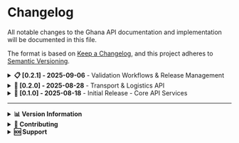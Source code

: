# Changelog

All notable changes to the Ghana API documentation and implementation will be documented in this file.

The format is based on [Keep a Changelog](https://keepachangelog.com/en/1.0.0/),
and this project adheres to [Semantic Versioning](https://semver.org/spec/v2.0.0.html).

<details>
<summary><strong>📋 [0.2.1] - 2025-09-06</strong> - Validation Workflows & Release Management</summary>

### Added

- **Comprehensive Validation Workflows Documentation**

  - Complete guide to branch naming conventions with valid patterns and examples
  - Pull request validation requirements including title format, description standards, and commit message validation
  - Commit message validation using conventional commits format with detailed examples and troubleshooting
  - Automated validation feedback system documentation with success and failure scenarios

- **Release Management Documentation**

  - Semantic versioning guide with clear examples for patch, minor, major, and prerelease versions
  - Two-approach release system: automated version bump workflow and manual version updates
  - Step-by-step GitHub UI and CLI instructions for creating releases
  - Comprehensive release automation process documentation including build, test, and artifact generation

- **Quick Reference Guide for Contributors**

  - Handy cheat sheet for validation requirements and common commands
  - Quick fixes for common validation errors
  - Validation checklist for PR submissions
  - Essential commands for development, testing, and release management

- **Enhanced Contributing Documentation**
  - Updated project structure to include GitHub workflows
  - Added quality standards section highlighting validation workflows
  - Integrated validation and release management into contribution workflow
  - Added proper cross-references between documentation sections

### Technical Implementation

- **GitHub Actions Workflow Fixes**

  - Fixed branch name detection for pull request events using `github.head_ref` instead of `github.ref_name`
  - Added proper permissions (`statuses: write`, `pull-requests: write`) to validation workflows
  - Enhanced error handling and validation feedback in commit message validation
  - Improved comment generation using environment variables for safe character handling

- **Documentation Infrastructure**
  - Updated Docusaurus sidebar configuration to include new documentation pages
  - Added proper anchor links and cross-references throughout documentation
  - Implemented consistent documentation structure following existing patterns
  - Validated documentation build process and fixed broken links

### Fixed

- **Workflow Issues**

  - Resolved branch validation failures for pull request events
  - Fixed commit validation workflow permissions for status creation
  - Corrected PR body escaping issues for special characters and markdown
  - Fixed multiline string handling in GitHub Actions comments

- **Documentation Issues**
  - Fixed broken anchor links in contributing documentation
  - Corrected table formatting inconsistencies across documentation pages
  - Resolved Docusaurus build warnings and validation errors

### Documentation Structure

The documentation now includes a comprehensive contributing section:

```
Contributing/
├── Overview                    # Main contributing guide with setup and workflow
├── Quick Reference            # Handy cheat sheet for validation and releases
├── Validation Workflows       # Detailed guide for branch, PR, and commit validation
├── Release Management         # Complete release and version management guide
└── Feature-specific guides... # Existing feature contribution documentation
```

</details>

<details>
<summary><strong>🚀 [0.2.0] - 2025-08-28</strong> - Transport & Logistics API</summary>

### Added

- **Transport & Logistics API**

  - Transport stops lookup (`GET /transport/stops`) - Get bus stops, stations, and transport hubs by city
  - Nearby transport services (`GET /transport/nearby-stops`) - Find transport stops within specified radius
  - Route calculation (`GET /transport/route-calculation`) - Optimal routing between locations with multiple transport modes
  - Route directions (`GET /transport/directions`) - Detailed turn-by-turn navigation with geocoding support
  - Travel cost estimation (`GET /transport/travel-cost`) - Fuel costs and fare calculations for different transport modes
  - Fuel prices (`GET /transport/fuel-prices`) - Current petrol, diesel, and LPG prices from official Ghana sources

- **Enhanced Geographic Coverage**

  - Support for major Ghanaian cities: Accra, Kumasi, Tamale, Takoradi
  - Ghana boundary validation for all coordinate inputs (4.5°N to 11.5°N, 3.5°W to 1.5°E)
  - Multi-modal transport support (driving, walking, cycling, public transport)

- **Advanced Routing Features**

  - Multiple provider support with automatic failover (OpenRouteService, HERE Maps, GraphHopper)
  - Geocoding services integration (Nominatim, Overpass API)
  - Real-time fuel price integration from National Petroleum Authority
  - Intelligent caching for performance optimization

- **Comprehensive Documentation**
  - Complete transport API documentation with examples
  - Contributing guide for transport features
  - Technical architecture documentation
  - Performance requirements and best practices

### Technical Implementation

- **Multi-Provider Architecture**

  - Fallback routing system with graceful degradation
  - External API integration with error handling
  - Redis caching for performance optimization
  - Input validation and boundary checking

- **Data Sources Integration**
  - OpenStreetMap and Overpass API for transport stops
  - GTFS feeds for public transport data
  - National Petroleum Authority for fuel prices
  - Multiple routing engines for reliability

### Documentation Enhancements

- Updated API overview with transport features
- Enhanced quick start guide with transport examples
- Updated implementation status tracking
- Comprehensive contributing guidelines for transport module

</details>

<details>
<summary><strong>🎉 [0.1.0] - 2025-08-18</strong> - Initial Release - Core API Services</summary>

### Added

- **Address Services API**

  - Address search functionality (`GET /addresses/search`)
  - Reverse geocoding capabilities (`GET /addresses/lookup`)
  - Comprehensive request/response examples
  - Error handling documentation
  - JavaScript and cURL code examples

- **Exchange Rates API**

  - Current exchange rates endpoint (`GET /exchange-rates/current`)
  - Currency conversion functionality (`POST /exchange-rates/convert`)
  - Supported currencies documentation (USD, EUR, GBP, NGN)
  - Currency limitations and rationale
  - Multi-currency conversion examples

- **Location Data API**

  - Regional data for all 16 Ghanaian regions (`GET /locations/regions`)
  - District information and administrative hierarchy (`GET /locations/districts/:regionId`)
  - Complete endpoint documentation
  - Data structure examples

- **API Documentation Platform**

  - Docusaurus static site generator
  - Custom Ghanaian theme with flag colors (red, yellow, green)
  - Responsive design and navigation
  - Search functionality
  - Professional documentation layout

- **Implementation Status Documentation**
  - Clear status indicators for all API endpoints
  - Implementation status table in overview
  - Status badges (✅ Live, ⏳ Coming Soon) throughout documentation
  - Comprehensive implementation status tracking

### Technical Implementation

- **Backend API Structure**

  - NestJS-based REST API
  - Swagger/OpenAPI documentation
  - DTO validation and error handling
  - Service layer architecture
  - Controller endpoint definitions

- **Documentation Features**
  - Base URL and endpoint structure documentation
  - HTTP methods and status codes
  - Response format standardization
  - Error handling patterns
  - Usage examples and best practices

### Design & Branding

- **Visual Identity**

  - Ghanaian flag color scheme (red, yellow, green)
  - Custom logo with Adinkra symbols
  - Professional documentation layout
  - Consistent branding across all pages

- **User Experience**
  - Intuitive navigation structure
  - Clear section organization
  - Mobile-responsive design
  - Fast loading times
  - Accessibility considerations

</details>

---

<details>
<summary><strong>📊 Version Information</strong></summary>

### Current Version: 0.2.1

- **Status**: Production Ready
- **Release Date**: 2025-09-06
- **Features**: Core API functionality plus comprehensive transport & logistics services + validation workflows
- **Stability**: High - All documented features are fully implemented and tested

### Available Features in 0.2.1

#### Address Services

- ✅ Address search by keyword
- ✅ Reverse geocoding from coordinates

#### Exchange Rates

- ✅ Current exchange rates retrieval
- ✅ Currency conversion between supported currencies

#### Location Data

- ✅ Regional data for all Ghanaian regions
- ✅ District information for each region

#### Transport & Logistics

- ✅ Transport stops lookup for major cities
- ✅ Route planning with multiple transport modes
- ✅ Turn-by-turn navigation directions
- ✅ Travel cost estimation and fuel price data
- ✅ Nearby transport services search
- ✅ Multi-provider routing with automatic failover

#### Documentation & Development

- ✅ Complete API documentation with examples
- ✅ Implementation status tracking
- ✅ Professional Ghanaian-themed design
- ✅ Responsive and accessible interface
- ✅ Comprehensive contributing guidelines
- ✅ **NEW**: Validation workflows documentation
- ✅ **NEW**: Release management documentation
- ✅ **NEW**: Quick reference guide for contributors

#### Quality Assurance (NEW)

- ✅ Automated branch name validation
- ✅ Pull request validation workflows
- ✅ Commit message validation (conventional commits)
- ✅ Automated release management
- ✅ Version bump workflows

</details>

<details>
<summary><strong>🤝 Contributing</strong></summary>

When contributing to this project, please:

1. Update this changelog with your changes
2. Follow the existing format and structure
3. Include both technical and user-facing changes
4. Add appropriate version numbers for releases
5. Document breaking changes clearly

</details>

<details>
<summary><strong>🆘 Support</strong></summary>

For questions about changes or to report issues:

- Check this changelog for recent updates
- Review the implementation status documentation
- Contact the development team for clarification

</details>

